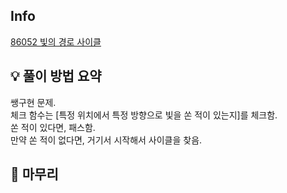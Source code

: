 ## Info
[86052 빛의 경로 사이클](https://school.programmers.co.kr/learn/courses/30/lessons/86052)

## 💡 풀이 방법 요약

쌩구현 문제.  
체크 함수는 [특정 위치에서 특정 방향으로 빛을 쏜 적이 있는지]를 체크함.  
쏜 적이 있다면, 패스함.  
만약 쏜 적이 없다면, 거기서 시작해서 사이클을 찾음.  


## 🙂 마무리

